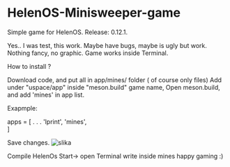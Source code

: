 # HelenOS-Minisweeper-game
Simple game for HelenOS. Release: 0.12.1.

Yes.. I was test, this work.
Maybe have bugs, maybe is ugly but work.
Nothing fancy, no graphic.
Game works inside Terminal.


How to install ?


Download code,  and put all in app/mines/  folder ( of course only files)
Add under "uspace/app" inside "meson.build" game name,
Open meson.build, and add 'mines' in app list. 

Exapmple:

apps = [
.
.
.
'lprint',
'mines',   
]

Save changes.
![slika](https://github.com/zmmaj/HelenOS-Minisweeper-game/assets/8336904/b5d52316-4834-4f78-9aac-56581978e761)



Compile HelenOs
Start-> open Terminal
write inside mines
happy gaming :)

